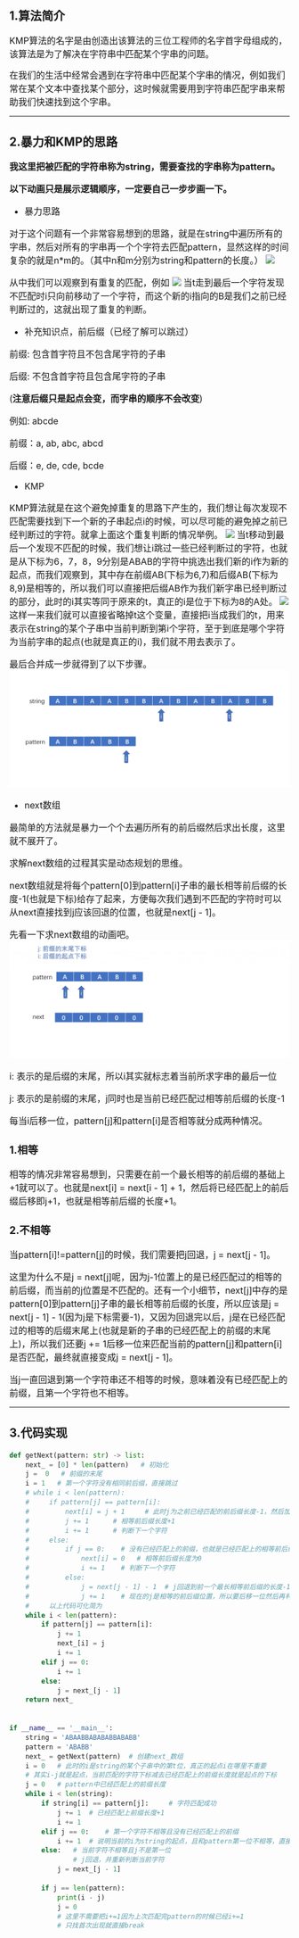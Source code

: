 ## 1.算法简介
<font size=3>
KMP算法的名字是由创造出该算法的三位工程师的名字首字母组成的，该算法是为了解决在字符串中匹配某个字串的问题。

在我们的生活中经常会遇到在字符串中匹配某个字串的情况，例如我们常在某个文本中查找某个部分，这时候就需要用到字符串匹配字串来帮助我们快速找到这个字串。
</font>

---
## 2.暴力和KMP的思路
<font size=3>

**我这里把被匹配的字符串称为string，需要查找的字串称为pattern。**

**以下动画只是展示逻辑顺序，一定要自己一步步画一下。**

- 暴力思路

对于这个问题有一个非常容易想到的思路，就是在string中遍历所有的字串，然后对所有的字串再一个个字符去匹配pattern，显然这样的时间复杂的就是n*m的。（其中n和m分别为string和pattern的长度。）
![](./image/usual.gif)

从中我们可以观察到有重复的匹配，例如
![](./image/repetition.gif)
当t走到最后一个字符发现不匹配时i只向前移动了一个字符，而这个新的i指向的B是我们之前已经判断过的，这就出现了重复的判断。

- 补充知识点，前后缀（已经了解可以跳过）

前缀: 包含首字符且不包含尾字符的子串

后缀: 不包含首字符且包含尾字符的子串

(**注意后缀只是起点会变，而字串的顺序不会改变**)

例如: abcde

前缀：a, ab, abc, abcd

后缀：e, de, cde, bcde

- KMP

KMP算法就是在这个避免掉重复的思路下产生的，我们想让每次发现不匹配需要找到下一个新的子串起点i的时候，可以尽可能的避免掉之前已经判断过的字符。就拿上面这个重复判断的情况举例。
![](./image/repetition.gif)
当t移动到最后一个发现不匹配的时候，我们想让i跳过一些已经判断过的字符，也就是从下标为6，7，8，9分别是ABAB的字符中挑选出我们新的i作为新的起点，而我们观察到，其中存在前缀AB(下标为6,7)和后缀AB(下标为8,9)是相等的，所以我们可以直接把后缀AB作为我们新字串已经判断过的部分，此时的i其实等同于原来的t，真正的i是位于下标为8的A处。
![](./image/next_i_1.gif)
这样一来我们就可以直接省略掉t这个变量，直接把i当成我们的t，用来表示在string的某个子串中当前判断到第i个字符，至于到底是哪个字符为当前字串的起点(也就是真正的i)，我们就不用去表示了。

最后合并成一步就得到了以下步骤。
![](./image/next_i_2.gif)


- next数组

最简单的方法就是暴力一个个去遍历所有的前后缀然后求出长度，这里就不展开了。

求解next数组的过程其实是动态规划的思维。

next数组就是将每个pattern[0]到pattern[i]子串的最长相等前后缀的长度-1(也就是下标)给存了起来，方便每次我们遇到不匹配的字符时可以从next直接找到j应该回退的位置，也就是next[j - 1]。

先看一下求next数组的动画吧。
![](./image/next.gif)

i: 表示的是后缀的末尾，所以i其实就标志着当前所求字串的最后一位

j: 表示的是前缀的末尾，j同时也是当前已经匹配过相等前后缀的长度-1

每当i后移一位，pattern[j]和pattern[i]是否相等就分成两种情况。

### 1.相等
相等的情况非常容易想到，只需要在前一个最长相等的前后缀的基础上+1就可以了。也就是next[i] = next[i - 1] + 1，然后将已经匹配上的前后缀后移即j+1，也就是相等前后缀的长度+1。

### 2.不相等
当pattern[i]!=pattern[j]的时候，我们需要把j回退，j = next[j - 1]。

这里为什么不是j = next[j]呢，因为j-1位置上的是已经匹配过的相等的前后缀，而当前的j位置是不匹配的。还有一个小细节，next[j]中存的是pattern[0]到pattern[j]子串的最长相等前后缀的长度，所以应该是j = next[j - 1] - 1(因为j是下标需要-1)，又因为回退完以后，j是在已经匹配过的相等的后缀末尾上(也就是新的子串的已经匹配上的前缀的末尾上)，所以我们还要j += 1后移一位来匹配当前的pattern[j]和pattern[i]是否匹配，最终就直接变成j = next[j - 1]。

当j一直回退到第一个字符串还不相等的时候，意味着没有已经匹配上的前缀，且第一个字符也不相等。
</font>

---
## 3.代码实现
```python
def getNext(pattern: str) -> list:
    next_ = [0] * len(pattern)   # 初始化
    j =  0   # 前缀的末尾
    i = 1   # 第一个字符没有相同前后缀，直接跳过
    # while i < len(pattern):
    #     if pattern[j] == pattern[i]:
    #         next[i] = j + 1     # 此时j为之前已经匹配的前后缀长度-1，然后加上新的字符所以+1(next中存的是下标，j也是下标)
    #         j += 1      # 相等前后缀长度+1
    #         i += 1      # 判断下一个字符
    #     else:
    #         if j == 0:    # 没有已经匹配上的前缀，也就是已经匹配上的相等前后缀长度为0且当前字符不相等
    #             next[i] = 0   # 相等前后缀长度为0
    #             i += 1    # 判断下一个字符
    #         else:
    #             j = next[j - 1] - 1  # j回退到前一个最长相等前后缀的长度-1
    #             j += 1    # 现在的j是相等的前后缀位置，所以要后移一位然后再判断是否和pattern[i]相等
    #     以上代码可化简为
    while i < len(pattern):
        if pattern[j] == pattern[i]:
            j += 1
            next_[i] = j
            i += 1
        elif j == 0:
            i += 1
        else:
            j = next_[j - 1]
    return next_


if __name__ == '__main__':
    string = 'ABAABBABABABBABABB'
    pattern = 'ABABB'
    next_ = getNext(pattern)  # 创建next_数组
    i = 0   # 此时的i是string的某个子串中的第t位，真正的起点i在哪里不重要
    # 其实i-j就是起点，当前匹配的字符下标减去已经匹配上的前缀长度就是起点的下标
    j = 0   # pattern中已经匹配上的前缀长度
    while i < len(string):
        if string[i] == pattern[j]:     # 字符匹配成功
            j += 1  # 已经匹配上前缀长度+1
            i += 1
        elif j == 0:    # 第一个字符不相等且没有已经匹配上的前缀
            i += 1  # 说明当前的i为string的起点，且和pattern第一位不相等，直接跳过这个i
        else:   # 当前字符不相等且j不是第一位
                # j回退，并重新判断当前字符
            j = next_[j - 1]
        
        if j == len(pattern):
            print(i - j)
            j = 0
            # 这里不需要把i+=1因为上次匹配完pattern的时候已经i+=1
            # 只找首次出现就直接break
```
